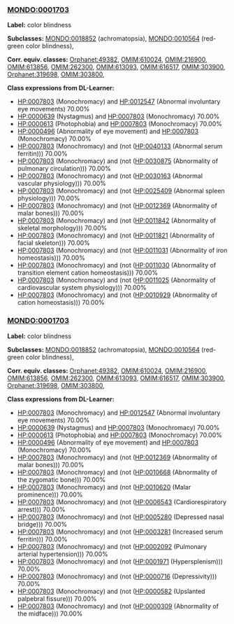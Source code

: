 
### [MONDO:0001703](http://purl.obolibrary.org/obo/MONDO_0001703)
**Label:** color blindness

**Subclasses:** [MONDO:0018852](http://purl.obolibrary.org/obo/MONDO_0018852) (achromatopsia), [MONDO:0010564](http://purl.obolibrary.org/obo/MONDO_0010564) (red-green color blindness), 

**Corr. equiv. classes:** [Orphanet:49382](http://www.orpha.net/ORDO/Orphanet_49382), [OMIM:610024](http://purl.obolibrary.org/obo/OMIM_610024), [OMIM:216900](http://purl.obolibrary.org/obo/OMIM_216900), [OMIM:613856](http://purl.obolibrary.org/obo/OMIM_613856), [OMIM:262300](http://purl.obolibrary.org/obo/OMIM_262300), [OMIM:613093](http://purl.obolibrary.org/obo/OMIM_613093), [OMIM:616517](http://purl.obolibrary.org/obo/OMIM_616517), [OMIM:303900](http://purl.obolibrary.org/obo/OMIM_303900), [Orphanet:319698](http://www.orpha.net/ORDO/Orphanet_319698), [OMIM:303800](http://purl.obolibrary.org/obo/OMIM_303800), 

**Class expressions from DL-Learner:**

- [HP:0007803](http://purl.obolibrary.org/obo/HP_0007803) (Monochromacy) and [HP:0012547](http://purl.obolibrary.org/obo/HP_0012547) (Abnormal involuntary eye movements) 70.00%
- [HP:0000639](http://purl.obolibrary.org/obo/HP_0000639) (Nystagmus) and [HP:0007803](http://purl.obolibrary.org/obo/HP_0007803) (Monochromacy) 70.00%
- [HP:0000613](http://purl.obolibrary.org/obo/HP_0000613) (Photophobia) and [HP:0007803](http://purl.obolibrary.org/obo/HP_0007803) (Monochromacy) 70.00%
- [HP:0000496](http://purl.obolibrary.org/obo/HP_0000496) (Abnormality of eye movement) and [HP:0007803](http://purl.obolibrary.org/obo/HP_0007803) (Monochromacy) 70.00%
- [HP:0007803](http://purl.obolibrary.org/obo/HP_0007803) (Monochromacy) and (not ([HP:0040133](http://purl.obolibrary.org/obo/HP_0040133) (Abnormal serum ferritin))) 70.00%
- [HP:0007803](http://purl.obolibrary.org/obo/HP_0007803) (Monochromacy) and (not ([HP:0030875](http://purl.obolibrary.org/obo/HP_0030875) (Abnormality of pulmonary circulation))) 70.00%
- [HP:0007803](http://purl.obolibrary.org/obo/HP_0007803) (Monochromacy) and (not ([HP:0030163](http://purl.obolibrary.org/obo/HP_0030163) (Abnormal vascular physiology))) 70.00%
- [HP:0007803](http://purl.obolibrary.org/obo/HP_0007803) (Monochromacy) and (not ([HP:0025409](http://purl.obolibrary.org/obo/HP_0025409) (Abnormal spleen physiology))) 70.00%
- [HP:0007803](http://purl.obolibrary.org/obo/HP_0007803) (Monochromacy) and (not ([HP:0012369](http://purl.obolibrary.org/obo/HP_0012369) (Abnormality of malar bones))) 70.00%
- [HP:0007803](http://purl.obolibrary.org/obo/HP_0007803) (Monochromacy) and (not ([HP:0011842](http://purl.obolibrary.org/obo/HP_0011842) (Abnormality of skeletal morphology))) 70.00%
- [HP:0007803](http://purl.obolibrary.org/obo/HP_0007803) (Monochromacy) and (not ([HP:0011821](http://purl.obolibrary.org/obo/HP_0011821) (Abnormality of facial skeleton))) 70.00%
- [HP:0007803](http://purl.obolibrary.org/obo/HP_0007803) (Monochromacy) and (not ([HP:0011031](http://purl.obolibrary.org/obo/HP_0011031) (Abnormality of iron homeostasis))) 70.00%
- [HP:0007803](http://purl.obolibrary.org/obo/HP_0007803) (Monochromacy) and (not ([HP:0011030](http://purl.obolibrary.org/obo/HP_0011030) (Abnormality of transition element cation homeostasis))) 70.00%
- [HP:0007803](http://purl.obolibrary.org/obo/HP_0007803) (Monochromacy) and (not ([HP:0011025](http://purl.obolibrary.org/obo/HP_0011025) (Abnormality of cardiovascular system physiology))) 70.00%
- [HP:0007803](http://purl.obolibrary.org/obo/HP_0007803) (Monochromacy) and (not ([HP:0010929](http://purl.obolibrary.org/obo/HP_0010929) (Abnormality of cation homeostasis))) 70.00%



### [MONDO:0001703](http://purl.obolibrary.org/obo/MONDO_0001703)
**Label:** color blindness

**Subclasses:** [MONDO:0018852](http://purl.obolibrary.org/obo/MONDO_0018852) (achromatopsia), [MONDO:0010564](http://purl.obolibrary.org/obo/MONDO_0010564) (red-green color blindness), 

**Corr. equiv. classes:** [Orphanet:49382](http://www.orpha.net/ORDO/Orphanet_49382), [OMIM:610024](http://purl.obolibrary.org/obo/OMIM_610024), [OMIM:216900](http://purl.obolibrary.org/obo/OMIM_216900), [OMIM:613856](http://purl.obolibrary.org/obo/OMIM_613856), [OMIM:262300](http://purl.obolibrary.org/obo/OMIM_262300), [OMIM:613093](http://purl.obolibrary.org/obo/OMIM_613093), [OMIM:616517](http://purl.obolibrary.org/obo/OMIM_616517), [OMIM:303900](http://purl.obolibrary.org/obo/OMIM_303900), [Orphanet:319698](http://www.orpha.net/ORDO/Orphanet_319698), [OMIM:303800](http://purl.obolibrary.org/obo/OMIM_303800), 

**Class expressions from DL-Learner:**

- [HP:0007803](http://purl.obolibrary.org/obo/HP_0007803) (Monochromacy) and [HP:0012547](http://purl.obolibrary.org/obo/HP_0012547) (Abnormal involuntary eye movements) 70.00%
- [HP:0000639](http://purl.obolibrary.org/obo/HP_0000639) (Nystagmus) and [HP:0007803](http://purl.obolibrary.org/obo/HP_0007803) (Monochromacy) 70.00%
- [HP:0000613](http://purl.obolibrary.org/obo/HP_0000613) (Photophobia) and [HP:0007803](http://purl.obolibrary.org/obo/HP_0007803) (Monochromacy) 70.00%
- [HP:0000496](http://purl.obolibrary.org/obo/HP_0000496) (Abnormality of eye movement) and [HP:0007803](http://purl.obolibrary.org/obo/HP_0007803) (Monochromacy) 70.00%
- [HP:0007803](http://purl.obolibrary.org/obo/HP_0007803) (Monochromacy) and (not ([HP:0012369](http://purl.obolibrary.org/obo/HP_0012369) (Abnormality of malar bones))) 70.00%
- [HP:0007803](http://purl.obolibrary.org/obo/HP_0007803) (Monochromacy) and (not ([HP:0010668](http://purl.obolibrary.org/obo/HP_0010668) (Abnormality of the zygomatic bone))) 70.00%
- [HP:0007803](http://purl.obolibrary.org/obo/HP_0007803) (Monochromacy) and (not ([HP:0010620](http://purl.obolibrary.org/obo/HP_0010620) (Malar prominence))) 70.00%
- [HP:0007803](http://purl.obolibrary.org/obo/HP_0007803) (Monochromacy) and (not ([HP:0006543](http://purl.obolibrary.org/obo/HP_0006543) (Cardiorespiratory arrest))) 70.00%
- [HP:0007803](http://purl.obolibrary.org/obo/HP_0007803) (Monochromacy) and (not ([HP:0005280](http://purl.obolibrary.org/obo/HP_0005280) (Depressed nasal bridge))) 70.00%
- [HP:0007803](http://purl.obolibrary.org/obo/HP_0007803) (Monochromacy) and (not ([HP:0003281](http://purl.obolibrary.org/obo/HP_0003281) (Increased serum ferritin))) 70.00%
- [HP:0007803](http://purl.obolibrary.org/obo/HP_0007803) (Monochromacy) and (not ([HP:0002092](http://purl.obolibrary.org/obo/HP_0002092) (Pulmonary arterial hypertension))) 70.00%
- [HP:0007803](http://purl.obolibrary.org/obo/HP_0007803) (Monochromacy) and (not ([HP:0001971](http://purl.obolibrary.org/obo/HP_0001971) (Hypersplenism))) 70.00%
- [HP:0007803](http://purl.obolibrary.org/obo/HP_0007803) (Monochromacy) and (not ([HP:0000716](http://purl.obolibrary.org/obo/HP_0000716) (Depressivity))) 70.00%
- [HP:0007803](http://purl.obolibrary.org/obo/HP_0007803) (Monochromacy) and (not ([HP:0000582](http://purl.obolibrary.org/obo/HP_0000582) (Upslanted palpebral fissure))) 70.00%
- [HP:0007803](http://purl.obolibrary.org/obo/HP_0007803) (Monochromacy) and (not ([HP:0000309](http://purl.obolibrary.org/obo/HP_0000309) (Abnormality of the midface))) 70.00%


